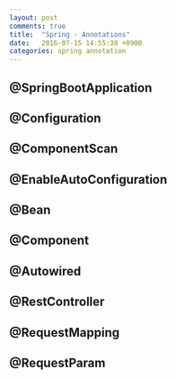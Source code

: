```yaml
---
layout: post
comments: true
title:  "Spring - Annotations"
date:   2016-07-15 14:55:38 +0900
categories: spring annotation
---
```


## @SpringBootApplication
## @Configuration
## @ComponentScan
## @EnableAutoConfiguration
## @Bean
## @Component
## @Autowired
## @RestController
## @RequestMapping
## @RequestParam
